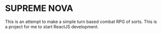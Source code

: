 # SUPREME NOVA
This is an attempt to make a simple turn based combat RPG of sorts. This is a project for me to start ReactJS development.